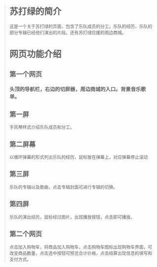 > # 苏打绿的简介
> 
> 这是一个关于苏打绿的页面，包含了乐队成员的分工。乐队的经历，乐队的部分专辑已经他们演出的片段。还有苏打绿应援的周边商城。
> # 网页功能介绍
> ## 第一个网页
> ### 头顶的导航栏，右边的切屏器，周边商城的入口。背景音乐歌单。
> ## 第一屏
> 手风琴样式介绍乐队成员和分工。
> ## 第二屏幕
> 以循环弹幕的形式列出乐队的经历，鼠标放在弹幕上，对应弹幕停止滚动
> ## 第三屏
> 乐队的专辑以及歌曲，点击专辑封面可进行专辑的切换。
> ## 第四屏
> 乐队的演出经历，鼠标经过图片，出现播放按钮，点击即可播放。
> ## 第二个网页
> 点击加入购物车，将商品加入购物车，点击购物车图标出现购物车界面，可改变商品数量，点击选中按钮可预览合计价格，点击结算出现信息的填写和支付方式。
